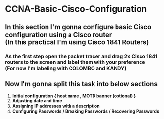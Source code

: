 # **CCNA-Basic-Cisco-Configuration**
## In this section I'm gonna configure basic Cisco configuration using a Cisco router <br> (In this practical I'm using Cisco 1841 Routers)
### As the first step open the packet tracer and drag  2x Cisco 1841 routers to the screen and label them with your preference <br> (For now I'm labeling with **COLOMBO** and **KANDY**)


## Now I'm gonna split this task into below sections<br>

1. **Initial configuration { host name , MOTD banner (optional) }**
2. **Adjusting date and time**
3. **Assigning IP addresses with a description**
4. **Configuring  Passwords / Breaking Passwords / Recovering Passwords**
